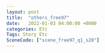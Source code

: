 ```yaml
---
layout: post
title:  "others_free97"
date:   2022-01-03 04:00:00 +0000
categories: Etc
Tags: Story Etc
SceneCode: ["scene_free97_q1_s20"]
---
```

